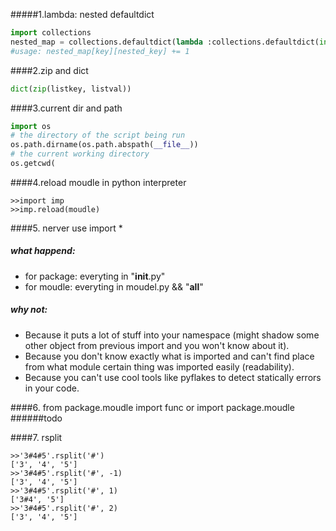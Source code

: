 #####1.lambda: nested defaultdict
~~~python
import collections
nested_map = collections.defaultdict(lambda :collections.defaultdict(int))
#usage: nested_map[key][nested_key] += 1
~~~

####2.zip and dict
~~~python
dict(zip(listkey, listval))
~~~

####3.current dir and path
~~~python
import os
# the directory of the script being run
os.path.dirname(os.path.abspath(__file__))
# the current working directory
os.getcwd(
~~~

####4.reload moudle in python interpreter
~~~shell
>>import imp
>>imp.reload(moudle)
~~~

####5. nerver use import *
##### what happend:
* for package: everyting in "__init__.py"
* for moudle: everyting in moudel.py && "__all__"

##### why not:
* Because it puts a lot of stuff into your namespace (might shadow some other object from previous import and you won't know about it).
* Because you don't know exactly what is imported and can't find place from what module certain thing was imported easily (readability).
* Because you can't use cool tools like pyflakes to detect statically errors in your code.

####6. from package.moudle import func or import package.moudle
######todo

####7. rsplit
~~~shell
>>'3#4#5'.rsplit('#')
['3', '4', '5']
>>'3#4#5'.rsplit('#', -1)
['3', '4', '5']
>>'3#4#5'.rsplit('#', 1)
['3#4', '5']
>>'3#4#5'.rsplit('#', 2)
['3', '4', '5']
~~~
